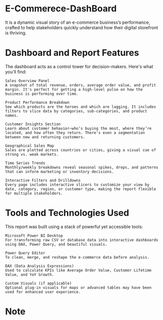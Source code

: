 # E-Commerece-DashBoard
It is a dynamic visual story of an e-commerce business’s performance, crafted to help stakeholders quickly understand how their digital storefront is thriving.

# Dashboard and Report Features

The dashboard acts as a control tower for decision-makers. Here's what you'll find:

    Sales Overview Panel
    A snapshot of total revenue, orders, average order value, and profit margin. It's perfect for getting a high-level pulse on how the business is performing over time.

    Product Performance Breakdown
    See which products are the heroes and which are lagging. It includes filters to slice data by categories, sub-categories, and product names.

    Customer Insights Section
    Learn about customer behavior—who’s buying the most, where they’re located, and how often they return. There's even a segmentation between new and returning customers.

    Geographical Sales Map
    Sales are plotted across countries or cities, giving a visual cue of strong vs. weak markets.

    Time Series Trends
    Monthly/weekly breakdowns reveal seasonal spikes, drops, and patterns that can inform marketing or inventory decisions.

    Interactive Filters and Drilldowns
    Every page includes interactive slicers to customize your view by date, category, region, or customer type, making the report flexible for multiple stakeholders.

# Tools and Technologies Used

This report was built using a stack of powerful yet accessible tools:

    Microsoft Power BI Desktop
    For transforming raw CSV or database data into interactive dashboards using DAX, Power Query, and beautiful visuals.

    Power Query Editor
    To clean, merge, and reshape the e-commerce data before analysis.

    DAX (Data Analysis Expressions)
    Used to calculate KPIs like Average Order Value, Customer Lifetime Value, and YoY Growth.

    Custom Visuals (if applicable)
    Optional plug-in visuals for maps or advanced tables may have been used for enhanced user experience.

# Note
